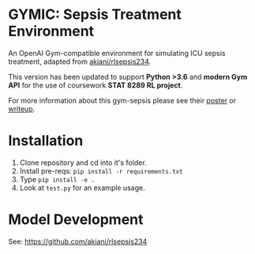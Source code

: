 # GYMIC: Sepsis Treatment Environment

An OpenAI Gym-compatible environment for simulating ICU sepsis treatment,
adapted from [akiani/rlsepsis234](https://github.com/akiani/gym-sepsis/tree/master).

This version has been updated to support **Python >3.6** and **modern Gym API** for the use of coursework **STAT 8289 RL project**.

For more information about this gym-sepsis please see their [poster](https://github.com/akiani/rlsepsis234/blob/master/poster.pdf) or [writeup](https://github.com/akiani/rlsepsis234/blob/master/writeup.pdf).

# Installation
1. Clone repository and cd into it's folder.
2. Install pre-reqs: ```pip install -r requirements.txt```
3. Type ```pip install -e .```
4. Look at `test.py` for an example usage.

# Model Development
See: https://github.com/akiani/rlsepsis234

